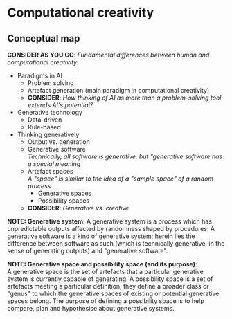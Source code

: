 # Computational creativity
## Conceptual map

**CONSIDER AS YOU GO**: _Fundamental differences between human and computational creativity._

- Paradigms in AI
    - Problem solving
    - Artefact generation (main paradigm in computational creativity)
    - **CONSIDER**: _How thinking of AI as more than a problem-solving tool extends AI's potential?_
- Generative technology
    - Data-driven
    - Rule-based
 - Thinking generatively
    - Output vs. generation
    - Generative software <br> _Technically, all software is generative, but "generative software has a special meaning_
    - Artefact spaces <br> _A "space" is similar to the idea of a "sample space" of a random process_
        - Generative spaces
        - Possibility spaces
    - **CONSIDER**: _Generative vs. creative_
  
**NOTE: Generative system**: A generative system is a process which has unpredictable outputs affected by randomness shaped by procedures. A generative software is a kind of generative system; herein lies the difference between software as such (which is technically generative, in the sense of generating outputs) and "generative software".

**NOTE: Generative space and possibility space (and its purpose)**: <br> A generative space is the set of artefacts that a particular generative system is currently capable of generating. A possibility space is a set of artefacts meeting a particular definition; they define a broader class or "genus" to which the generative spaces of existing or potential generative spaces belong. The purpose of defining a possibility space is to help compare, plan and hypothesise about generative systems.
